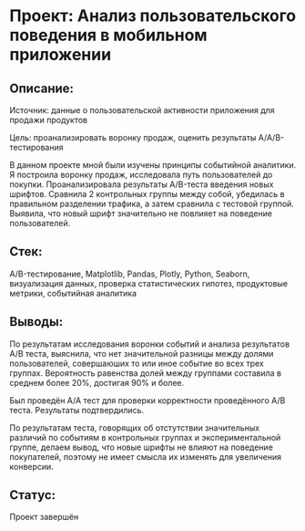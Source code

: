 # Проект: Анализ пользовательского поведения в мобильном приложении
## Описание:
Источник: данные о пользовательской активности приложения для продажи продуктов

Цель: проанализировать воронку продаж, оценить результаты A/A/B-тестирования

В данном проекте мной были изучены принципы событийной аналитики. Я построила воронку продаж, исследовала путь пользователей до покупки. Проанализировала результаты A/B-теста введения новых шрифтов. Сравнила 2 контрольных группы между собой, убедилась в правильном разделении трафика, а затем сравнила с тестовой группой. Выявила, что новый шрифт значительно не повлияет на поведение пользователей.
## Стек:
A/B-тестирование, Matplotlib, Pandas, Plotly, Python, Seaborn, визуализация данных, проверка статистических гипотез, продуктовые метрики, событийная аналитика 
## Выводы:
По результатам исследования воронки событий и анализа результатов A/B теста, выяснила, что нет значительной разницы между долями пользователей, совершаюших то или иное событие во всех трех группах. Вероятность равенства долей между группами составила в среднем более 20%, достигая 90% и более.

Был проведён A/A тест для проверки корректности проведённого A/B теста. Результаты подтвердились.

По результатам теста, говорящих об отстутствии значительных различий по событиям в контрольных группах и экспериментальной группе, делаем вывод, что новые шрифты не влияют на поведение покупателей, поэтому не имеет смысла их изменять для увеличения конверсии.
## Статус:
Проект завершён

